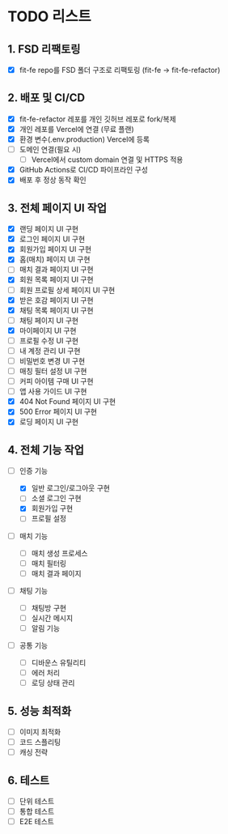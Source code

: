 # TODO 리스트

## 1. FSD 리팩토링

- [x] fit-fe repo를 FSD 폴더 구조로 리팩토링 (fit-fe → fit-fe-refactor)

## 2. 배포 및 CI/CD

- [x] fit-fe-refactor 레포를 개인 깃허브 레포로 fork/복제
- [x] 개인 레포를 Vercel에 연결 (무료 플랜)
- [x] 환경 변수(.env.production) Vercel에 등록
- [ ] 도메인 연결(필요 시)
  - [ ] Vercel에서 custom domain 연결 및 HTTPS 적용
- [x] GitHub Actions로 CI/CD 파이프라인 구성
- [x] 배포 후 정상 동작 확인

## 3. 전체 페이지 UI 작업

- [x] 랜딩 페이지 UI 구현
- [x] 로그인 페이지 UI 구현
- [x] 회원가입 페이지 UI 구현
- [x] 홈(매치) 페이지 UI 구현
- [ ] 매치 결과 페이지 UI 구현
- [x] 회원 목록 페이지 UI 구현
- [ ] 회원 프로필 상세 페이지 UI 구현
- [x] 받은 호감 페이지 UI 구현
- [x] 채팅 목록 페이지 UI 구현
- [ ] 채팅 페이지 UI 구현
- [x] 마이페이지 UI 구현
- [ ] 프로필 수정 UI 구현
- [ ] 내 계정 관리 UI 구현
- [ ] 비밀번호 변경 UI 구현
- [ ] 매칭 필터 설정 UI 구현
- [ ] 커피 아이템 구매 UI 구현
- [ ] 앱 사용 가이드 UI 구현
- [x] 404 Not Found 페이지 UI 구현
- [x] 500 Error 페이지 UI 구현
- [x] 로딩 페이지 UI 구현

## 4. 전체 기능 작업

- [ ] 인증 기능

  - [x] 일반 로그인/로그아웃 구현
  - [ ] 소셜 로그인 구현
  - [x] 회원가입 구현
  - [ ] 프로필 설정

- [ ] 매치 기능

  - [ ] 매치 생성 프로세스
  - [ ] 매치 필터링
  - [ ] 매치 결과 페이지

- [ ] 채팅 기능

  - [ ] 채팅방 구현
  - [ ] 실시간 메시지
  - [ ] 알림 기능

- [ ] 공통 기능
  - [ ] 디바운스 유틸리티
  - [ ] 에러 처리
  - [ ] 로딩 상태 관리

## 5. 성능 최적화

- [ ] 이미지 최적화
- [ ] 코드 스플리팅
- [ ] 캐싱 전략

## 6. 테스트

- [ ] 단위 테스트
- [ ] 통합 테스트
- [ ] E2E 테스트
